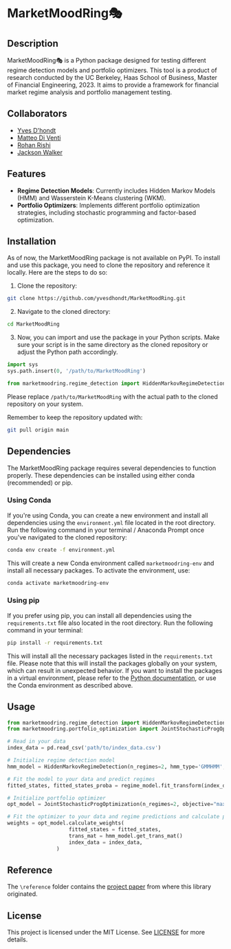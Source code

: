 # MarketMoodRing🎭

## Description

MarketMoodRing🎭 is a Python package designed for testing different regime detection models and portfolio optimizers. This tool is a product of research conducted by the UC Berkeley, Haas School of Business, Master of Financial Engineering, 2023. It aims to provide a framework for financial market regime analysis and portfolio management testing.

## Collaborators
- [Yves D'hondt](https://github.com/yvesdhondt)
- [Matteo Di Venti](https://github.com/MatteoMarioDiVenti)
- [Rohan Rishi](https://github.com/RohanRishi)
- [Jackson Walker](https://github.com/jacksonrgwalker/])


## Features

- **Regime Detection Models**: Currently includes Hidden Markov Models (HMM) and Wasserstein K-Means clustering (WKM).
- **Portfolio Optimizers**: Implements different portfolio optimization strategies, including stochastic programming and factor-based optimization.


## Installation

As of now, the MarketMoodRing package is not available on PyPI. To install and use this package, you need to clone the repository and reference it locally. Here are the steps to do so:

1. Clone the repository:

```bash
git clone https://github.com/yvesdhondt/MarketMoodRing.git
```

2. Navigate to the cloned directory:

```bash
cd MarketMoodRing
```

3. Now, you can import and use the package in your Python scripts. Make sure your script is in the same directory as the cloned repository or adjust the Python path accordingly.

```python
import sys
sys.path.insert(0, '/path/to/MarketMoodRing')

from marketmoodring.regime_detection import HiddenMarkovRegimeDetection
```

Please replace `/path/to/MarketMoodRing` with the actual path to the cloned repository on your system.

Remember to keep the repository updated with:

```bash
git pull origin main
```

## Dependencies

The MarketMoodRing package requires several dependencies to function properly. These dependencies can be installed using either conda (recommended) or pip.

### Using Conda

If you're using Conda, you can create a new environment and install all dependencies using the `environment.yml` file located in the root directory. Run the following command in your terminal / Anaconda Prompt once you've navigated to the cloned repository:

```bash
conda env create -f environment.yml
```

This will create a new Conda environment called `marketmoodring-env` and install all necessary packages. To activate the environment, use:

```bash
conda activate marketmoodring-env
```

### Using pip

If you prefer using pip, you can install all dependencies using the `requirements.txt` file also located in the root directory. Run the following command in your terminal:

```bash
pip install -r requirements.txt
```

This will install all the necessary packages listed in the `requirements.txt` file. Please note that this will install the packages globally on your system, which can result in unexpected behavior. If you want to install the packages in a virtual environment, please refer to the [Python documentation](https://docs.python.org/3/tutorial/venv.html), or use the Conda environment as described above.

## Usage

```python
from marketmoodring.regime_detection import HiddenMarkovRegimeDetection
from marketmoodring.portfolio_optimization import JointStochasticProgOptimization

# Read in your data
index_data = pd.read_csv('path/to/index_data.csv')

# Initialize regime detection model
hmm_model = HiddenMarkovRegimeDetection(n_regimes=2, hmm_type='GMMHMM', covar_type="diag", n_iter=100)

# Fit the model to your data and predict regimes
fitted_states, fitted_states_proba = regime_model.fit_transform(index_data)

# Initialize portfolio optimizer
opt_model = JointStochasticProgOptimization(n_regimes=2, objective="max_avg_sharpe")

# Fit the optimizer to your data and regime predictions and calculate portfolio weights
weights = opt_model.calculate_weights(
                    fitted_states = fitted_states,
                    trans_mat = hmm_model.get_trans_mat()
                    index_data = index_data,
                )
```

## Reference

The `\reference` folder contains the [project paper](reference/project_paper.pdf) from where this library originated.

## License

This project is licensed under the MIT License. See [LICENSE](LICENSE) for more details.

